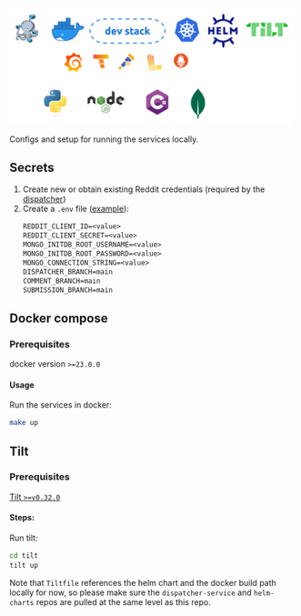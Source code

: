 <img src="logos.svg" width=500>

Configs and setup for running the services locally.

## Secrets

1. Create new or obtain existing Reddit credentials (required by the [dispatcher](https://github.com/flam-flam/dispatcher-service))
2. Create a `.env` file ([example](./example.env)):
    ```env
    REDDIT_CLIENT_ID=<value>
    REDDIT_CLIENT_SECRET=<value>
    MONGO_INITDB_ROOT_USERNAME=<value>
    MONGO_INITDB_ROOT_PASSWORD=<value>
    MONGO_CONNECTION_STRING=<value>
    DISPATCHER_BRANCH=main
    COMMENT_BRANCH=main
    SUBMISSION_BRANCH=main
    ```

## Docker compose

### Prerequisites
docker version `>=23.0.0`

#### Usage

Run the services in docker:
```bash
make up
```

## Tilt

### Prerequisites

[Tilt `>=v0.32.0`](https://docs.tilt.dev/install.html)

#### Steps:

Run tilt:
```bash
cd tilt
tilt up
```

Note that `Tiltfile` references the helm chart and the docker build path
locally for now, so please make sure the `dispatcher-service` and
`helm-charts` repos are pulled at the same level as this repo.
